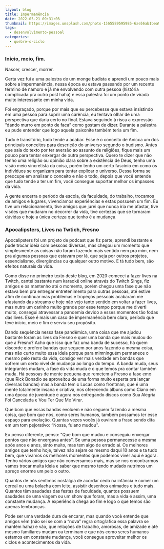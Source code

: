 ```yaml
---
layout: blog
title: Impermanência
date: 2022-05-21 09:31:03
thumbnail: https://images.unsplash.com/photo-1565589595985-6ae56ab1bea9?crop=entropy&cs=tinysrgb&fm=jpg&ixlib=rb-1.2.1&q=80&raw_url=true&ixid=MnwxMjA3fDB8MHxwaG90by1wYWdlfHx8fGVufDB8fHx8&auto=format&fit=crop&w=1469
tags:
  - desenvolvimento-pessoal
categories:
  - quebre-o-ciclo
---
```

### Início, meio, fim.

Nascer, crescer, morrer.

Certa vez fui a uma palestra de um monge budista e aprendi um pouco mais sobre a impermanência, nessa época eu estava passando por um recente término de namoro e já me envolvendo com outra pessoa (história complicada pra outro post haha) e essa palestra foi um ponto de virada muito interessante em minha vida.

Foi engraçado, porque por mais que eu percebesse que estava insistindo em uma pessoa para suprir uma carência, eu tentava olhar de uma perspectiva que daria certo no final. Estava seguindo à risca a expressão “dando murro em ponto de faca” como gostam de dizer. Durante a palestra eu pude entender que logo aquela paixonite também teria um fim.

Tudo é transitório, tudo tende a acabar. Esse é o conceito de Anicca um dos principais conceitos para descrição do universo segundo o budismo. Antes que saia do texto por ter aversão ao assunto de religiões, fique mais um pouco para tentar enxergar de outra perspectiva. Quero te dizer que não tenho uma religião ou opinião clara sobre a existência de Deus, tenho uma visão meio sincretista da coisa, porém tenho um certo fascínio em como os indivíduos se organizam para tentar explicar o universo. Dessa forma se preocupe em analisar o conceito e não o todo, depois que você entende que tudo tende a ter um fim, você consegue suportar melhor os impasses da vida.

A gente encerra o período da escola, da faculdade, do trabalho, trocamos de amigos e lugares, vivenciamos experiências e estas possuem um fim. Eu tive um relacionamento, tive amigos que jurei que nunca iria me afastar, tive visões que mudaram no decorrer da vida, tive certezas que se tornaram dúvidas e hoje a única certeza que tenho é a mudança.

### Apocalipsters, Lives na Twtich, Fresno

Apocalipsters foi um projeto de podcast que fiz parte, aprendi bastante e pude trocar ideia com pessoas diversas, mas chegou um momento que simplesmente as coisas não foram fazendo mais sentido nem pra mim, nem pra algumas pessoas que estavam por lá, que seja por outros projetos, essencialismo, divergências ou qualquer outro motivo. E tá tudo bem, são efeitos naturais da vida.

Como disse no primeiro texto deste blog, em 2020 comecei a fazer lives na Twitch, cantei bastante num karaokê online através do Twitch Sings, fiz amigos e os mantenho até o momento, porém chegou uma fase que não estava bem pra entregar entretenimento para outras pessoas, até estive afim de continuar mas problemas e tropeços pessoais acabaram me afastando das streams e hoje não vejo tanto sentido em voltar a fazer lives, mas nutro um carinho muito grande por esse tempo porque me diverti muito, consegui atravessar a pandemia devido a esses momentos tão fodas das lives. Esse é mais um caso de impermanência bem claro, período que teve início, meio e fim e serviu seu propósito.

Dando sequência nessa fase pandêmica, uma coisa que me ajudou bastante foram as lives da Fresno e quer uma banda que mais mudou do que a Fresno? Acho que isso que faz uma banda de sucesso, há quem discorde e prefere bandas que seguem por anos fazendo a mesma coisa, mas não curto muito essa ideia porque para mimninguém permanece o mesmo pelo resto da vida, consigo ver mais verdade em bandas que sofrem um certo nível de mudança ao longo do tempo. A banda muda, seus integrantes mudam, a fase da vida muda e o que temos pra contar também muda. Há pessoas de mente pequena que remetem a Fresno à fase emo (que Rick Bonadio se aproveitou de uma forma muito esperta pra lançar diversas bandas) mas a banda tem o Lucas como frontman, que é uma mente totalmente insana e criativa, nos oferecendo álbuns como Ciano em uma época de juventude e agora nos entregando discos como Sua Alegria Foi Cancelada e Vou Ter Que Me Virar.

Que bom que essas bandas evoluem e não seguem fazendo a mesma coisa, que bom que nós, como seres humanos, também possamos ter esse espaço para evolução. Quantas vezes vocês já ouviram a frase sendo dita em um tom pejorativo: “Nossa, fulano mudou”.

Eu penso diferente, penso: "Que bom que mudou e conseguiu enxergar pontos que não enxergava antes". Se uma pessoa permanecesse a mesma após anos e anos, sinto muito, mas tem algo de errado aí. Os melhores amigos que tenho hoje, talvez não sejam os mesmo daqui 10 anos e ta tudo bem, que vivamos os melhores momentos que podemos viver aqui e agora. Tenho vários amigos que não conversamos mais, mas se nos encontrarmos vamos trocar muita ideia e saber que mesmo tendo mudado nutrimos um apreço enorme um pelo o outro.

Quantos de nós sentimos nostalgia de acordar cedo na infância e comer um cereal ou uma bolacha com leite, assistir desenhos animados e tudo mais. Quantos têm saudades das festas de faculdade, quantos possuem saudades de uma viagem ou um show que foram, mas a vida é assim, uma constante mudança. A experiência chega ao fim e logo o que temos são apenas lembranças.

Pode ser uma verdade dura de encarar, mas quando você entende que amigos vêm (não sei se com a “nova” regra ortogŕafica essa palavra se mantém haha) e vão, que relações de trabalho, amorosas, de amizade e até mesmo familiares mudam ou terminam e que nós como seres humanos estamos em constante mudança, você consegue aproveitar melhor os ciclos e acontecimentos da vida.